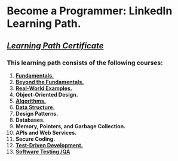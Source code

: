 # Become a Programmer: LinkedIn Learning Path. 
## [*Learning Path Certificate*]()
### This learning path consists of the following courses:
1. [**Fundamentals.**](https://github.com/alshubati99/Career-Essentials/tree/master/Programming%20Fundamentals) 
2. [**Beyond the Fundamentals.**](https://github.com/alshubati99/Career-Essentials/tree/master/Beyond%20Fundamentals)
3. [**Real-World Examples.**](https://github.com/alshubati99/Become-a-Programmer/tree/master/Real-World%20Examples) 
4. **Object-Oriented Design.**
5. [**Algorithms.**](https://github.com/alshubati99/Algorithms_linkedIn)
6. [**Data Structure.**](https://github.com/alshubati99/Become-a-Programmer/tree/master/Data%20Structures)
7. **Design Patterns.** 
8. **Databases.**
9. **Memory, Pointers, and Garbage Collection.**
10. **APIs and Web Services.** 
11. **Secure Coding.**
12. [**Test-Driven Development.**](https://github.com/alshubati99/Become-a-Programmer/tree/master/Test-Driven%20Development)
13. [**Software Testing /QA**](https://github.com/alshubati99/Become-a-Programmer/tree/master/Software%20Testing)
